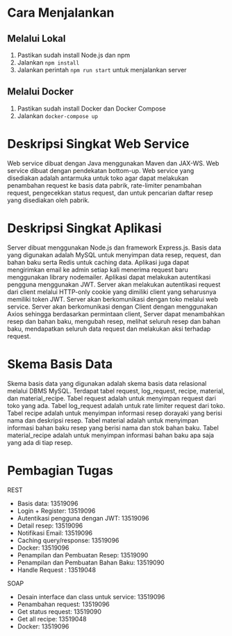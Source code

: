 # Cara Menjalankan
## Melalui Lokal
1. Pastikan sudah install Node.js dan npm
2. Jalankan `npm install`
3. Jalankan perintah `npm run start` untuk menjalankan server

## Melalui Docker
1. Pastikan sudah install Docker dan Docker Compose
2. Jalankan `docker-compose up` 

# Deskripsi Singkat Web Service
Web service dibuat dengan Java menggunakan Maven dan JAX-WS. Web service dibuat dengan pendekatan bottom-up. Web service yang disediakan adalah antarmuka untuk toko agar dapat melakukan penambahan request ke basis data pabrik, rate-limiter penambahan request, pengecekkan status request, dan untuk pencarian daftar resep yang disediakan oleh pabrik. 

# Deskripsi Singkat Aplikasi
Server dibuat menggunakan Node.js dan framework Express.js. Basis data yang digunakan adalah MySQL untuk menyimpan data resep, request, dan bahan baku serta Redis untuk caching data. Aplikasi juga dapat mengirimkan email ke admin setiap kali menerima request baru menggunakan library nodemailer. Aplikasi dapat melakukan autentikasi pengguna menggunakan JWT. Server akan melakukan autentikasi request dari client melalui HTTP-only cookie yang dimiliki client yang seharusnya memiliki token JWT. Server akan berkomunikasi dengan toko melalui web service. Server akan berkomunikasi dengan Client dengan menggunakan Axios sehingga berdasarkan permintaan client, Server dapat menambahkan resep dan bahan baku, mengubah resep, melihat seluruh resep dan bahan baku, mendapatkan seluruh data request dan melakukan aksi terhadap request.

# Skema Basis Data
Skema basis data yang digunakan adalah skema basis data relasional melalui DBMS MySQL. Terdapat tabel request, log_request, recipe, material, dan material_recipe. Tabel request adalah untuk menyimpan request dari toko yang ada. Tabel log_request adalah untuk rate limiter request dari toko. Tabel recipe adalah untuk menyimpan informasi resep dorayaki yang berisi nama dan deskripsi resep. Tabel material adalah untuk menyimpan informasi bahan baku resep yang berisi nama dan stok bahan baku. Tabel material_recipe adalah untuk menyimpan informasi bahan baku apa saja yang ada di tiap resep.

# Pembagian Tugas
REST

- Basis data: 13519096
- Login + Register: 13519096
- Autentikasi pengguna dengan JWT: 13519096
- Detail resep: 13519096
- Notifikasi Email: 13519096
- Caching query/response: 13519096
- Docker: 13519096
- Penampilan dan Pembuatan Resep: 13519090
- Penampilan dan Pembuatan Bahan Baku: 13519090
- Handle Request : 13519048

SOAP

- Desain interface dan class untuk service: 13519096
- Penambahan request: 13519096
- Get status request: 13519090
- Get all recipe: 13519048
- Docker: 13519096
